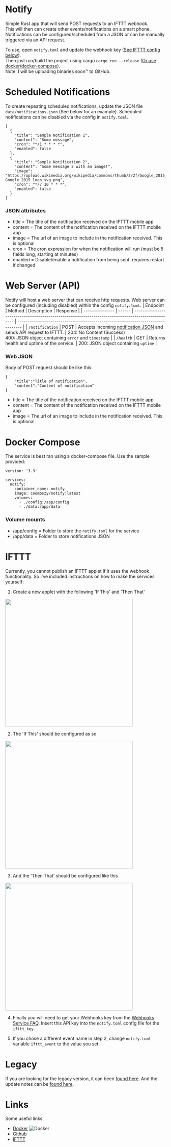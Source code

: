 # Notify
Simple Rust app that will send POST requests to an IFTTT webhook.\
This will then can create other events/notifications on a smart phone.\
Notifications can be configured/scheduled from a JSON or can be manually triggered via an API request.

To use, open `notify.toml` and update the webhook key ([See IFTTT config below](#IFTTT)). \
Then just run/build the project using cargo `cargo run --release` ([Or use docker/docker-compose](#docker-compose)). \
Note: I will be uploading binaries soon™ to GitHub.

# Scheduled Notifications
To create repeating scheduled notifications, update the JSON file `data/notifications.json` (See below for an example). Scheduled notifications can be disabled via the config in `notify.toml`.

```
[
  {
    "title": "Sample Notification 1",
    "content": "Some message",
    "cron": "*/1 * * * *",
    "enabled": false
  },
  {
    "title": "Sample Notification 2",
    "content": "Some message 2 with an image!",
    "image": "https://upload.wikimedia.org/wikipedia/commons/thumb/2/2f/Google_2015_logo.svg/368px-Google_2015_logo.svg.png",
    "cron": "*/7 10 * * *",
    "enabled": false
  }
]
```
### JSON attributes
- title = The title of the notification received on the IFTTT mobile app
- content = The content of the notification received on the IFTTT mobile app
- image = The url of an image to include in the notification received. This is optional
- cron = The cron expression for when the notification will run (must be 5 fields long, starting at minutes)
- enabled = Disable/enable a notification from being sent. requires restart if changed

# Web Server (API)
Notify will host a web server that can receive http requests. Web server can be configured (including disabled) within the config `notify.toml`.
| Endpoint        | Method | Description                                                                                       | Response                                                                         |
| --------------- | ------ | ------------------------------------------------------------------------------------------------- | -------------------------------------------------------------------------------- |
| `/notification` | POST   | Accepts incoming [notification JSON](#web-json-post-notification) and sends API request to IFTTT. | 204: No Content (Success)<br>400: JSON object containing `error` and `timestamp` |
| `/health`       | GET    | Returns health and uptime of the service.                                                         | 200: JSON object containing `uptime`                                             |

### Web JSON
Body of POST request should be like this:
```
{
    "title":"Title of notification",
    "content":"Content of notification"
}
```
- title = The title of the notification received on the IFTTT mobile app
- content = The content of the notification received on the IFTTT mobile app
- image = The url of an image to include in the notification received. This is optional

# Docker Compose
The service is best ran using a docker-compose file. Use the sample provided:
```
version: '3.3'

services:
  notify:
    container_name: notify
    image: coombszy/notify:latest
    volumes:
      - ./config:/app/config
      - ./data:/app/data
```
### Volume mounts
- /app/config = Folder to store the `notify.toml` for the service
- /app/data = Folder to store notifications JSON

# IFTTT
Currently, you cannot publish an IFTTT applet if it uses the webhook functionality. So i've included instructions on how to make the services yourself:

1. Create a new applet with the following 'If This' and 'Then That'
<div>
  <img src="https://github.com/coombszy/notify/blob/master/docs/IFTTT-1.png?raw=true" width="400">
</div>

2. The 'If This' should be configured as so
<div>
  <img src="https://github.com/coombszy/notify/blob/master/docs/IFTTT-2.png?raw=true" width="400">
</div>

3. And the 'Then That' should be configured like this
<div>
    <img src="https://github.com/coombszy/notify/blob/master/docs/IFTTT-3.png?raw=true" width="400">
</div>

4. Finally you will need to get your Webhooks key from the [Webhooks Service FAQ](https://help.ifttt.com/hc/en-us/articles/115010230347-Webhooks-service-FAQ). Insert this API key into the `notify.toml` config file for the `ifttt_key`.

5. If you chose a different event name in step 2, change `notify.toml` variable `ifttt_event` to the value you set.

# Legacy
If you are looking for the legacy version, it can been [found here](https://github.com/Coombszy/notify/tree/legacy). And the update notes can be [found here](notify_v2.md).

# Links
Some useful links
- [Docker](https://hub.docker.com/r/coombszy/notify) ![Docker](https://img.shields.io/docker/pulls/coombszy/notify)
- [Github](https://github.com/Coombszy/notify)
- [IFTTT](https://ifttt.com)

